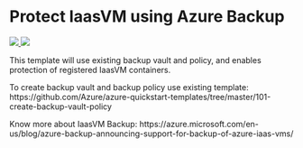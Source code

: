 # Protect IaasVM using Azure Backup

<a href="https://portal.azure.cn/#create/Microsoft.Template/uri/https%3A%2F%2Fgithub.com%2Faryamo%2Fazurejson%2Fblob%2Fmaster%2F101-backup-protect-iaasvm%2Fazuredeploy.json" target="_blank">
    <img src="http://azuredeploy.net/deploybutton.png"/>
</a>
<a href="http://armviz.io/#/?load=https%3A%2F%2Fgithub.com%2Faryamo%2Fazurejson%2Fblob%2Fmaster%2F101-backup-protect-iaasvm%2Fazuredeploy.json" target="_blank">
    <img src="http://armviz.io/visualizebutton.png"/>
</a>

<p>This template will use existing backup vault and policy, and enables protection of registered IaasVM containers.</p>
<p>To create backup vault and backup policy use existing template: https://github.com/Azure/azure-quickstart-templates/tree/master/101-create-backup-vault-policy </p>
<p>Know more about IaasVM Backup: https://azure.microsoft.com/en-us/blog/azure-backup-announcing-support-for-backup-of-azure-iaas-vms/</p>
